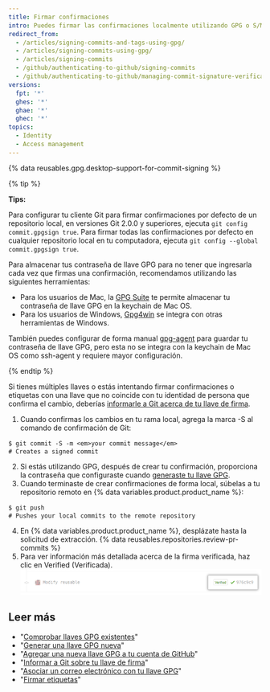 ```yaml
---
title: Firmar confirmaciones
intro: Puedes firmar las confirmaciones localmente utilizando GPG o S/MIME.
redirect_from:
  - /articles/signing-commits-and-tags-using-gpg/
  - /articles/signing-commits-using-gpg/
  - /articles/signing-commits
  - /github/authenticating-to-github/signing-commits
  - /github/authenticating-to-github/managing-commit-signature-verification/signing-commits
versions:
  fpt: '*'
  ghes: '*'
  ghae: '*'
  ghec: '*'
topics:
  - Identity
  - Access management
---
```


{% data reusables.gpg.desktop-support-for-commit-signing %}

{% tip %}

**Tips:**

Para configurar tu cliente Git para firmar confirmaciones por defecto de un repositorio local, en versiones Git 2.0.0 y superiores, ejecuta `git config commit.gpgsign true`. Para firmar todas las confirmaciones por defecto en cualquier repositorio local en tu computadora, ejecuta `git config --global commit.gpgsign true`.

Para almacenar tus contraseña de llave GPG para no tener que ingresarla cada vez que firmas una confirmación, recomendamos utilizando las siguientes herramientas:
  - Para los usuarios de Mac, la [GPG Suite](https://gpgtools.org/) te permite almacenar tu contraseña de llave GPG en la keychain de Mac OS.
  - Para los usuarios de Windows, [Gpg4win](https://www.gpg4win.org/) se integra con otras herramientas de Windows.

También puedes configurar de forma manual [gpg-agent](http://linux.die.net/man/1/gpg-agent) para guardar tu contraseña de llave GPG, pero esta no se integra con la keychain de Mac OS como ssh-agent y requiere mayor configuración.

{% endtip %}

Si tienes múltiples llaves o estás intentando firmar confirmaciones o etiquetas con una llave que no coincide con tu identidad de persona que confirma el cambio, deberías [informarle a Git acerca de tu llave de firma](/articles/telling-git-about-your-signing-key).

1. Cuando confirmas los cambios en tu rama local, agrega la marca -S al comando de confirmación de Git:
  ```shell
  $ git commit -S -m <em>your commit message</em>
  # Creates a signed commit
  ```
2. Si estás utilizando GPG, después de crear tu confirmación, proporciona la contraseña que configuraste cuando [generaste tu llave GPG](/articles/generating-a-new-gpg-key).
3. Cuando terminaste de crear confirmaciones de forma local, súbelas a tu repositorio remoto en {% data variables.product.product_name %}:
  ```shell
  $ git push
  # Pushes your local commits to the remote repository
  ```
4. En {% data variables.product.product_name %}, desplázate hasta la solicitud de extracción.
{% data reusables.repositories.review-pr-commits %}
5. Para ver información más detallada acerca de la firma verificada, haz clic en Verified (Verificada). ![Confirmación firmada](/assets/images/help/commits/gpg-signed-commit-verified-without-details.png)

## Leer más

* "[Comprobar llaves GPG existentes](/articles/checking-for-existing-gpg-keys)"
* "[Generar una llave GPG nueva](/articles/generating-a-new-gpg-key)"
* "[Agregar una nueva llave GPG a tu cuenta de GitHub](/articles/adding-a-new-gpg-key-to-your-github-account)"
* "[Informar a Git sobre tu llave de firma](/articles/telling-git-about-your-signing-key)"
* "[Asociar un correo electrónico con tu llave GPG](/articles/associating-an-email-with-your-gpg-key)"
* "[Firmar etiquetas](/articles/signing-tags)"
